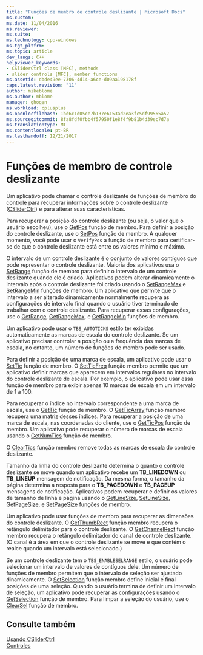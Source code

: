```yaml
---
title: "Funções de membro de controle deslizante | Microsoft Docs"
ms.custom: 
ms.date: 11/04/2016
ms.reviewer: 
ms.suite: 
ms.technology: cpp-windows
ms.tgt_pltfrm: 
ms.topic: article
dev_langs: C++
helpviewer_keywords:
- CSliderCtrl class [MFC], methods
- slider controls [MFC], member functions
ms.assetid: dbde49ee-7306-4d14-a6ce-d09aa198178f
caps.latest.revision: "11"
author: mikeblome
ms.author: mblome
manager: ghogen
ms.workload: cplusplus
ms.openlocfilehash: 1bd6c1d05ce7b137e6153ad2ea3fc5df99565a52
ms.sourcegitcommit: 8fa8fdf0fbb4f57950f1e8f4f9b81b4d39ec7d7a
ms.translationtype: MT
ms.contentlocale: pt-BR
ms.lasthandoff: 12/21/2017
---
```

# <a name="slider-control-member-functions"></a>Funções de membro de controle deslizante
Um aplicativo pode chamar o controle deslizante de funções de membro do controle para recuperar informações sobre o controle deslizante ([CSliderCtrl](../mfc/reference/csliderctrl-class.md)) e para alterar suas características.  
  
 Para recuperar a posição do controle deslizante (ou seja, o valor que o usuário escolheu), use o [GetPos](../mfc/reference/csliderctrl-class.md#getpos) função de membro. Para definir a posição do controle deslizante, use o [SetPos](../mfc/reference/csliderctrl-class.md#setpos) função de membro. A qualquer momento, você pode usar o `VerifyPos` a função de membro para certificar-se de que o controle deslizante está entre os valores mínimo e máximo.  
  
 O intervalo de um controle deslizante é o conjunto de valores contíguos que pode representar o controle deslizante. Maioria dos aplicativos usa o [SetRange](../mfc/reference/csliderctrl-class.md#setrange) função de membro para definir o intervalo de um controle deslizante quando ele é criado. Aplicativos podem alterar dinamicamente o intervalo após o controle deslizante foi criado usando o [SetRangeMax](../mfc/reference/csliderctrl-class.md#setrangemax) e [SetRangeMin](../mfc/reference/csliderctrl-class.md#setrangemin) funções de membro. Um aplicativo que permite que o intervalo a ser alterado dinamicamente normalmente recupera as configurações de intervalo final quando o usuário tiver terminado de trabalhar com o controle deslizante. Para recuperar essas configurações, use o [GetRange](../mfc/reference/csliderctrl-class.md#getrange), [GetRangeMax](../mfc/reference/csliderctrl-class.md#getrangemax), e [GetRangeMin](../mfc/reference/csliderctrl-class.md#getrangemin) funções de membro.  
  
 Um aplicativo pode usar o `TBS_AUTOTICKS` estilo ter exibidas automaticamente as marcas de escala do controle deslizante. Se um aplicativo precisar controlar a posição ou a frequência das marcas de escala, no entanto, um número de funções de membro pode ser usado.  
  
 Para definir a posição de uma marca de escala, um aplicativo pode usar o [SetTic](../mfc/reference/csliderctrl-class.md#settic) função de membro. O [SetTicFreq](../mfc/reference/csliderctrl-class.md#setticfreq) função membro permite que um aplicativo definir marcas que aparecem em intervalos regulares no intervalo do controle deslizante de escala. Por exemplo, o aplicativo pode usar essa função de membro para exibir apenas 10 marcas de escala em um intervalo de 1 a 100.  
  
 Para recuperar o índice no intervalo correspondente a uma marca de escala, use o [GetTic](../mfc/reference/csliderctrl-class.md#gettic) função de membro. O [GetTicArray](../mfc/reference/csliderctrl-class.md#getticarray) função membro recupera uma matriz desses índices. Para recuperar a posição de uma marca de escala, nas coordenadas do cliente, use o [GetTicPos](../mfc/reference/csliderctrl-class.md#getticpos) função de membro. Um aplicativo pode recuperar o número de marcas de escala usando o [GetNumTics](../mfc/reference/csliderctrl-class.md#getnumtics) função de membro.  
  
 O [ClearTics](../mfc/reference/csliderctrl-class.md#cleartics) função membro remove todas as marcas de escala do controle deslizante.  
  
 Tamanho da linha do controle deslizante determina o quanto o controle deslizante se move quando um aplicativo recebe um **TB_LINEDOWN** ou **TB_LINEUP** mensagem de notificação. Da mesma forma, o tamanho da página determina a resposta para o **TB_PAGEDOWN** e **TB_PAGEUP** mensagens de notificação. Aplicativos podem recuperar e definir os valores de tamanho de linha e página usando o [GetLineSize](../mfc/reference/csliderctrl-class.md#getlinesize), [SetLineSize](../mfc/reference/csliderctrl-class.md#setlinesize), [GetPageSize](../mfc/reference/csliderctrl-class.md#getpagesize), e [SetPageSize](../mfc/reference/csliderctrl-class.md#setpagesize) funções de membro.  
  
 Um aplicativo pode usar funções de membro para recuperar as dimensões do controle deslizante. O [GetThumbRect](../mfc/reference/csliderctrl-class.md#getthumbrect) função membro recupera o retângulo delimitador para o controle deslizante. O [GetChannelRect](../mfc/reference/csliderctrl-class.md#getchannelrect) função membro recupera o retângulo delimitador do canal de controle deslizante. (O canal é a área em que o controle deslizante se move e que contém o realce quando um intervalo está selecionado.)  
  
 Se um controle deslizante tem o `TBS_ENABLESELRANGE` estilo, o usuário pode selecionar um intervalo de valores de contíguos dele. Um número de funções de membro permitem que o intervalo de seleção ser ajustado dinamicamente. O [SetSelection](../mfc/reference/csliderctrl-class.md#setselection) função membro define inicial e final posições de uma seleção. Quando o usuário termina de definir um intervalo de seleção, um aplicativo pode recuperar as configurações usando o [GetSelection](../mfc/reference/csliderctrl-class.md#getselection) função de membro. Para limpar a seleção do usuário, use o [ClearSel](../mfc/reference/csliderctrl-class.md#clearsel) função de membro.  
  
## <a name="see-also"></a>Consulte também  
 [Usando CSliderCtrl](../mfc/using-csliderctrl.md)   
 [Controles](../mfc/controls-mfc.md)

